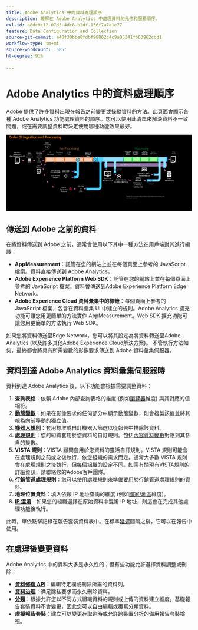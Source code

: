 ```yaml
---
title: Adobe Analytics 中的資料處理順序
description: 瞭解在 Adobe Analytics 中處理資料的元件和服務順序。
exl-id: a8dc9c12-07d3-4dc8-b2df-136f7a7a1e77
feature: Data Configuration and Collection
source-git-commit: a40f30bbe8fdbf98862c4c9a05341fb63962cdd1
workflow-type: tm+mt
source-wordcount: '585'
ht-degree: 91%

---
```


# Adobe Analytics 中的資料處理順序

Adobe 提供了許多資料出現在報告之前變更或操縱資料的方法。此頁面會顯示各種 Adobe Analytics 功能處理資料的順序。您可以使用此清單來解決資料不一致問題，或在需要調整資料時決定使用哪種功能效果最好。

![處理順序](assets/processing-order.png)

## 傳送到 Adobe 之前的資料

在將資料傳送到 Adobe 之前，通常會使用以下其中一種方法在用戶端對其進行編譯：

* **AppMeasurement**：託管在您的網站上並在每個頁面上參考的 JavaScript 檔案。資料直接傳送到 Adobe Analytics。
* **Adobe Experience Platform Web SDK**：託管在您的網站上並在每個頁面上參考的 JavaScript 檔案。資料會傳送到Adobe Experience Platform Edge Network。
* **Adobe Experience Cloud 資料彙集中的標籤**：每個頁面上參考的 JavaScript 檔案，包含在資料彙集 UI 中建立的規則。Adobe Analytics 擴充功能可讓您用更簡單的方法實作 AppMeasurement。Web SDK 擴充功能可讓您用更簡單的方法執行 Web SDK。

如果您將資料傳送至Edge Network，您可以將其設定為將資料轉送至Adobe Analytics (以及許多其他Adobe Experience Cloud解決方案)。 不管執行方法如何，最終都會將具有所需變數的影像要求傳送到 Adobe 資料彙集伺服器。

## 資料到達 Adobe Analytics 資料彙集伺服器時

資料到達 Adobe Analytics 後，以下功能會根據需要調整資料：

1. **查詢表格**：依賴 Adobe 內部查詢表格的維度 (例如[瀏覽器](/help/components/dimensions/browser.md)維度) 與其對應的值相符。
2. [**動態變數**](/help/implement/vars/page-vars/dynamic-variables.md)：如果在影像要求的任何部分中顯示動態變數，則會複製該值並將其視為向前移動的獨立值。
3. [**機器人規則**](/help/admin/admin/c-manage-report-suites/c-edit-report-suites/general/bot-removal/bot-rules.md)：套用標准或自訂機器人篩選以從報告中排除該資料。
4. [**處理規則**](/help/admin/admin/c-manage-report-suites/c-edit-report-suites/general/c-processing-rules/processing-rules.md)：您的組織套用於您資料的自訂規則。包括[內容資料變數](/help/implement/vars/page-vars/contextdata.md)對應到其各自的變數。
5. **VISTA 規則**：VISTA 顧問套用於您資料的靈活自訂規則。VISTA 規則可能會在處理規則之前或之後執行，依您組織的需求而定。通常大多數 VISTA 規則會在處理規則之後執行，但每個組織的設定不同。如需有關現有VISTA規則的詳細資訊，請聯絡您的Adobe客戶團隊。
6. [**行銷管道處理規則**](/help/admin/admin/c-manage-report-suites/c-edit-report-suites/marketing-channels/c-rules.md)：您可以使用[處理規則](/help/admin/admin/c-manage-report-suites/c-edit-report-suites/general/c-processing-rules/processing-rules.md)來準備要用於行銷管道處理規則的資料。
7. **地理位置資料**：填入依賴 IP 地址查詢的維度 (例如[國家/地區](/help/components/dimensions/countries.md)維度)。
8. [**IP 混淆**](/help/admin/admin/c-manage-report-suites/c-edit-report-suites/general/general-acct-settings-admin.md)：如果您的組織選擇在原始資料中混淆 IP 地址，則這會在完成其他處理功能後執行。

此時，單依點擊記錄在報告套裝資料表中。在標準[延遲](latency.md)間隔之後，它可以在報告中使用。

## 在處理後變更資料

Adobe Analytics 中的資料大多是永久性的；但有些功能允許選擇資料調整或刪除：

* [**資料修復 API**](https://developer.adobe.com/analytics-apis/docs/2.0/guides/endpoints/data-repair/)：編輯特定欄或刪除所需的資料列。
* [**資料治理**](/help/admin/admin/c-data-governance/an-gdpr-workflow.md)：滿足隱私要求而永久刪除資料。
* [**分類**](/help/components/classifications/classifications-overview.md)：根據允許您以不同方式組織資料的規則或上傳的資料建立維度。基礎報告套裝資料不會變更，因此您可以自由編輯或覆寫分類資料。
* [**虛擬報告套裝**](/help/components/vrs/vrs-about.md)：建立可以變更存取逾時或允許[跨裝置分析](/help/components/cda/overview.md)的備用報告套裝檢視。
